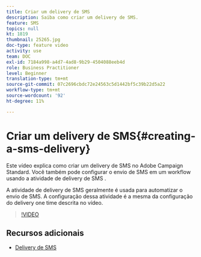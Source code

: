 ```yaml
---
title: Criar um delivery de SMS
description: Saiba como criar um delivery de SMS.
feature: SMS
topics: null
kt: 1819
thumbnail: 25265.jpg
doc-type: feature video
activity: use
team: DOC
exl-id: 7184a998-a4d7-4ad8-9b29-4504088eeb4d
role: Business Practitioner
level: Beginner
translation-type: tm+mt
source-git-commit: 07c2696cbdc72e24563c5d1442bf5c39b22d5a22
workflow-type: tm+mt
source-wordcount: '92'
ht-degree: 11%

---
```


# Criar um delivery de SMS{#creating-a-sms-delivery}

Este vídeo explica como criar um delivery de SMS no Adobe Campaign Standard. Você também pode configurar o envio de SMS em um workflow usando a atividade de delivery de SMS .

A atividade de delivery de SMS geralmente é usada para automatizar o envio de SMS. A configuração dessa atividade é a mesma da configuração do delivery one time descrita no vídeo.

>[!VIDEO](https://video.tv.adobe.com/v/25265/?quality=12)

## Recursos adicionais

* [Delivery de SMS](https://docs.adobe.com/content/help/en/campaign-standard/using/managing-processes-and-data/channel-activities/sms-delivery.html#configuration)
